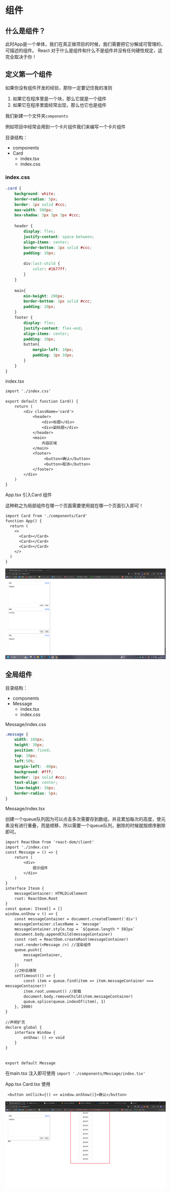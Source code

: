 # 组件

## 什么是组件？

此时App是一个单体，我们在真正做项目的时候，我们需要把它分解成可管理的，可描述的组件。
React 对于什么是组件和什么不是组件并没有任何硬性规定，这完全取决于你！

## 定义第一个组件

如果你没有组件开发的经验，那你一定要记住我的准则

1. 如果它在程序里是一个块，那么它就是一个组件
2. 如果它在程序里面经常出现，那么也它也是组件

我们新建一个文件夹`components`

例如项目中经常会用到一个卡片组件我们来编写一个卡片组件

目录结构：

- components
 - Card
    - index.tsx
    - index.css

### index.css

```css
.card {
    background: white;
    border-radius: 5px;
    border: 1px solid #ccc;
    max-width: 500px;
    box-shadow: 3px 3px 3px #ccc;

    header {
        display: flex;
        justify-content: space-between;
        align-items: center;
        border-bottom: 1px solid #ccc;
        padding: 10px;

        div:last-child {
            color: #1677ff;
        }
    }

    main{
        min-height: 200px;
        border-bottom: 1px solid #ccc;
        padding: 10px;
    }
    footer {
        display: flex;
        justify-content: flex-end;
        align-items: center;
        padding: 10px;
        button{
            margin-left: 10px;
            padding: 3px 10px;
        }
    }
}
```
index.tsx

```tsx
import './index.css'

export default function Card() {
    return (
        <div className='card'>
            <header>
                <div>标题</div>
                <div>副标题</div>
            </header>
            <main>
                内容区域
            </main>
            <footer>
                 <button>确认</button>
                 <button>取消</button>
            </footer>
        </div>
    )
}
```
App.tsx 引入Card 组件

这种称之为局部组件在哪一个页面需要使用就在哪一个页面引入即可！

```tsx
import Card from './components/Card'
function App() {
  return (
    <>
      <Card></Card>
      <Card></Card>
      <Card></Card>
    </>
  )
}
```
![card组件](card.png)

## 全局组件

目录结构：

- components
 - Message
    - index.tsx
    - index.css

Message/index.css

```css
.message {
    width: 160px;
    height: 30px;
    position: fixed;
    top: 10px;
    left:50%;
    margin-left: -80px;
    background: #fff;
    border: 1px solid #ccc;
    text-align: center;
    line-height: 30px;
    border-radius: 5px;
}
```

Message/index.tsx

创建一个queue队列因为可以点击多次需要存到数组，并且累加每次的高度，使元素没有进行重叠，而是顺移，所以需要一个queue队列，删除的时候就按顺序删除即可。

```tsx
import ReactDom from 'react-dom/client'
import './index.css'
const Message = () => {
    return (
        <div>
            提示组件
        </div>
    )
}
interface Itesm {
    messageContainer: HTMLDivElement
    root: ReactDom.Root
}
const queue: Itesm[] = []
window.onShow = () => {
    const messageContainer = document.createElement('div')
    messageContainer.className = 'message'
    messageContainer.style.top = `${queue.length * 50}px`
    document.body.appendChild(messageContainer)
    const root = ReactDom.createRoot(messageContainer)
    root.render(<Message />) //渲染组件
    queue.push({
        messageContainer,
        root
    })
    //2秒后移除
    setTimeout(() => {
        const item = queue.find(item => item.messageContainer === messageContainer)!
        item.root.unmount() //卸载
        document.body.removeChild(item.messageContainer)
        queue.splice(queue.indexOf(item), 1)
    }, 2000)
}

//声明扩充
declare global {
    interface Window {
        onShow: () => void
    }
}


export default Message
```

在main.tsx 注入即可使用 `import './components/Message/index.tsx'`

App.tsx Card.tsx 使用

```tsx
 <button onClick={() => window.onShow()}>确认</button>
```

![alt text](message.png)